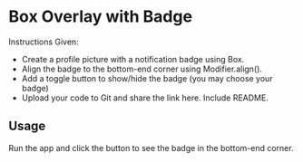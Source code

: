 # Box Overlay with Badge

Instructions Given:
* Create a profile picture with a notification badge using Box.
* Align the badge to the bottom-end corner using Modifier.align().
* Add a toggle button to show/hide the badge (you may choose your badge)
* Upload your code to Git and share the link here. Include README.

## Usage

Run the app and click the button to see the badge in the bottom-end corner.